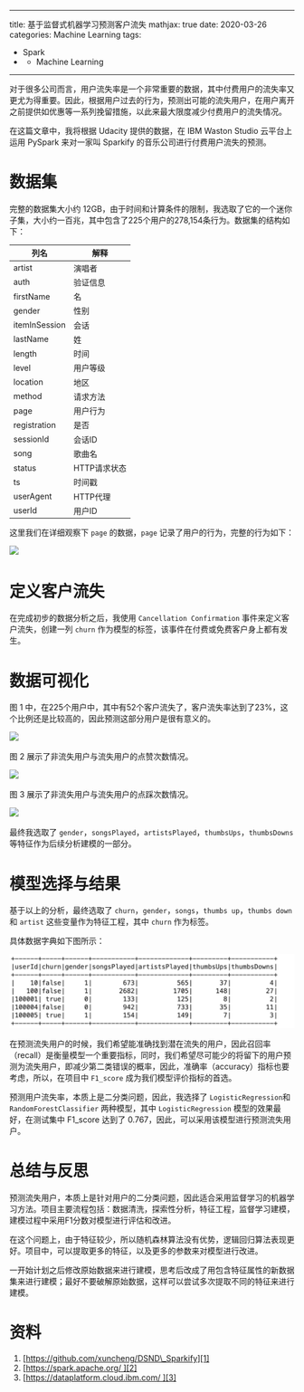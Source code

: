 
---
title: 基于监督式机器学习预测客户流失
mathjax: true
date: 2020-03-26
categories: Machine Learning
tags:
- Spark
- 
  - Machine Learning
---

对于很多公司而言，用户流失率是一个非常重要的数据，其中付费用户的流失率又更尤为得重要。因此，根据用户过去的行为，预测出可能的流失用户，在用户离开之前提供如优惠等一系列挽留措施，以此来最大限度减少付费用户的流失情况。

在这篇文章中，我将根据 Udacity 提供的数据，在 IBM Waston Studio 云平台上运用 PySpark 来对一家叫 Sparkify 的音乐公司进行付费用户流失的预测。

<!--more-->

# 数据集

完整的数据集大小约 12GB，由于时间和计算条件的限制，我选取了它的一个迷你子集，大小约一百兆，其中包含了225个用户的278,154条行为。数据集的结构如下：

| 列名 | 解释 |
| ---- | ---- |
| artist | 演唱者
| auth  | 验证信息
| firstName |  名
| gender | 性别
| itemInSession | 会话
| lastName | 姓
| length | 时间
| level | 用户等级
| location | 地区
| method | 请求方法
| page | 用户行为
| registration | 是否
| sessionId | 会话ID
| song | 歌曲名
| status | HTTP请求状态
| ts | 时间戳
| userAgent | HTTP代理
| userId | 用户ID

这里我们在详细观察下 `page` 的数据，`page` 记录了用户的行为，完整的行为如下：

![][image-1]

# 定义客户流失

在完成初步的数据分析之后，我使用 `Cancellation Confirmation` 事件来定义客户流失，创建一列 `churn` 作为模型的标签，该事件在付费或免费客户身上都有发生。

# 数据可视化

图 1 中，在225个用户中，其中有52个客户流失了，客户流失率达到了23%，这个比例还是比较高的，因此预测这部分用户是很有意义的。

![][image-2]

图 2 展示了非流失用户与流失用户的点赞次数情况。

![][image-3]

图 3 展示了非流失用户与流失用户的点踩次数情况。

![][image-4]

最终我选取了 `gender`，`songsPlayed`，`artistsPlayed`，`thumbsUps`，`thumbsDowns` 等特征作为后续分析建模的一部分。

# 模型选择与结果

基于以上的分析，最终选取了 `churn`，`gender`，`songs`，`thumbs up`，`thumbs down` 和 `artist` 这些变量作为特征工程，其中 `churn` 作为标签。

具体数据字典如下图所示：

![特征工程][image-5]

在预测流失用户的时候，我们希望能准确找到潜在流失的用户，因此召回率（recall）是衡量模型一个重要指标，同时，我们希望尽可能少的将留下的用户预测为流失用户，即减少第二类错误的概率，因此，准确率（accuracy）指标也要考虑，所以，在项目中 `F1_score` 成为我们模型评价指标的首选。

预测用户流失率，本质上是二分类问题，因此，我选择了 `LogisticRegression`和 `RandomForestClassifier` 两种模型，其中 `LogisticRegression` 模型的效果最好，在测试集中 F1\_score 达到了 0.767，因此，可以采用该模型进行预测流失用户。

# 总结与反思

预测流失用户，本质上是针对用户的二分类问题，因此适合采用监督学习的机器学习方法。项目主要流程包括：数据清洗，探索性分析，特征工程，监督学习建模，建模过程中采用F1分数对模型进行评估和改进。

在这个问题上，由于特征较少，所以随机森林算法没有优势，逻辑回归算法表现更好。项目中，可以提取更多的特征，以及更多的参数来对模型进行改进。

一开始计划之后修改原始数据来进行建模，思考后改成了用包含特征属性的新数据集来进行建模；最好不要破解原始数据，这样可以尝试多次提取不同的特征来进行建模。

# 资料
1. [https://github.com/xuncheng/DSND\_Sparkify][1]
2. [https://spark.apache.org/ ][2]
3. [https://dataplatform.cloud.ibm.com/ ][3]

[1]:	https://github.com/xuncheng/DSND_Sparkify
[2]:	https://spark.apache.org/
[3]:	https://dataplatform.cloud.ibm.com/

[image-1]:	/images/predicting-customer-churn-using-supervised-machine-learning/pages.png
[image-2]:	/images/predicting-customer-churn-using-supervised-machine-learning/user-condition.png
[image-3]:	/images/predicting-customer-churn-using-supervised-machine-learning/thumbs-up.png
[image-4]:	/images/predicting-customer-churn-using-supervised-machine-learning/thumbs-down.png
[image-5]:	/images/predicting-customer-churn-using-supervised-machine-learning/features.png